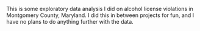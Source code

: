 This is some exploratory data analysis I did on alcohol license violations in Montgomery County, Maryland. I did this in between projects for fun, and I have no plans to do anything further with the data.